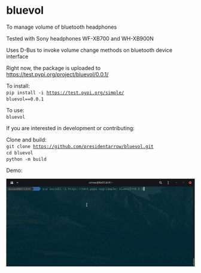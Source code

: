 # bluevol
To manage volume of bluetooth headphones

Tested with Sony headphones WF-XB700 and WH-XB900N

Uses D-Bus to invoke volume change methods on bluetooth device interface 

Right now, the package is uploaded to https://test.pypi.org/project/bluevol/0.0.1/

To install: <br/>
<code>pip install -i https://test.pypi.org/simple/ bluevol==0.0.1 </code>

To use:<br/>
<code>bluevol</code>


If you are interested in development or contributing:<br/>

Clone and build:<br/>
<code>git clone https://github.com/presidentarrow/bluevol.git</code>
<br/>
<code>cd bluevol</code>
<br/>
<code>python -m build</code>

Demo:

![Demo](out/bluevol_demo.gif)
